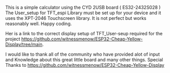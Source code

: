 This is a simple calculator using the CYD 2USB board ( ES32-2432S028 )
The User_setup for TFT_espi Library must be set up for your device and it uses the XPT-2046 Touchscreen library.
It is not perfect but works reasonably well.
Happy coding.

Her is a link to the correct display setup of TFT_User-seup required for the project
https://github.com/witnessmenow/ESP32-Cheap-Yellow-Display/tree/main.

I would like to thank all of the community who have provided alot of input and Knowledge about this great little board and many other things.
Special Thanks to
https://github.com/witnessmenow/ESP32-Cheap-Yellow-Display
